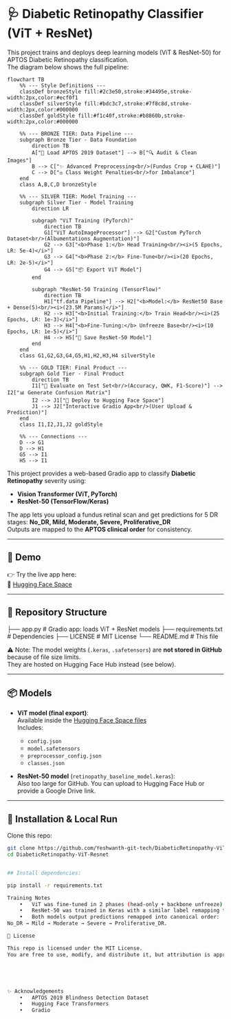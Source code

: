# 🩺 Diabetic Retinopathy Classifier (ViT + ResNet)


This project trains and deploys deep learning models (ViT & ResNet-50) for APTOS Diabetic Retinopathy classification.  
The diagram below shows the full pipeline:

```mermaid
flowchart TB
    %% --- Style Definitions ---
    classDef bronzeStyle fill:#2c3e50,stroke:#34495e,stroke-width:2px,color:#ecf0f1
    classDef silverStyle fill:#bdc3c7,stroke:#7f8c8d,stroke-width:2px,color:#000000
    classDef goldStyle fill:#f1c40f,stroke:#b8860b,stroke-width:2px,color:#000000

    %% --- BRONZE TIER: Data Pipeline ---
    subgraph Bronze Tier - Data Foundation
        direction TB
        A["📄 Load APTOS 2019 Dataset"] --> B["🔍 Audit & Clean Images"]
        B --> C["✨ Advanced Preprocessing<br/>(Fundus Crop + CLAHE)"]
        C --> D["⚖️ Class Weight Penalties<br/>for Imbalance"]
    end
    class A,B,C,D bronzeStyle

    %% --- SILVER TIER: Model Training ---
    subgraph Silver Tier - Model Training
        direction LR

        subgraph "ViT Training (PyTorch)"
            direction TB
            G1["ViT AutoImageProcessor"] --> G2["Custom PyTorch Dataset<br/>(Albumentations Augmentation)"]
            G2 --> G3["<b>Phase 1:</b> Head Training<br/><i>(5 Epochs, LR: 5e-4)</i>"]
            G3 --> G4["<b>Phase 2:</b> Fine-Tune<br/><i>(20 Epochs, LR: 2e-5)</i>"]
            G4 --> G5["📦 Export ViT Model"]
        end

        subgraph "ResNet-50 Training (TensorFlow)"
            direction TB
            H1["tf.data Pipeline"] --> H2["<b>Model:</b> ResNet50 Base + Dense(5)<br/><i>(23.5M Params)</i>"]
            H2 --> H3["<b>Initial Training:</b> Train Head<br/><i>(25 Epochs, LR: 1e-3)</i>"]
            H3 --> H4["<b>Fine-Tuning:</b> Unfreeze Base<br/><i>(10 Epochs, LR: 1e-5)</i>"]
            H4 --> H5["💾 Save ResNet-50 Model"]
        end
    end
    class G1,G2,G3,G4,G5,H1,H2,H3,H4 silverStyle

    %% --- GOLD TIER: Final Product ---
    subgraph Gold Tier - Final Product
        direction TB
        I1["🧪 Evaluate on Test Set<br/>(Accuracy, QWK, F1-Score)"] --> I2["📊 Generate Confusion Matrix"]
        I2 --> J1["🚀 Deploy to Hugging Face Space"]
        J1 --> J2["Interactive Gradio App<br/>(User Upload & Prediction)"]
    end
    class I1,I2,J1,J2 goldStyle

    %% --- Connections ---
    D --> G1
    D --> H1
    G5 --> I1
    H5 --> I1
```


This project provides a web-based Gradio app to classify **Diabetic Retinopathy** severity using:
- **Vision Transformer (ViT, PyTorch)**  
- **ResNet-50 (TensorFlow/Keras)**  

The app lets you upload a fundus retinal scan and get predictions for 5 DR stages:
**No_DR, Mild, Moderate, Severe, Proliferative_DR**  
Outputs are mapped to the **APTOS clinical order** for consistency.

---

## 🚀 Demo

👉 Try the live app here:  
🔗 [Hugging Face Space](https://huggingface.co/spaces/Yeshwanth2410/DiabeticRetinopath-ViT-Resnet)

---

## 📂 Repository Structure

├── app.py                   # Gradio app: loads ViT + ResNet models
├── requirements.txt         # Dependencies
├── LICENSE                  # MIT License
└── README.md                # This file




⚠️ Note: The model weights (`.keras`, `.safetensors`) are **not stored in GitHub** because of file size limits.  
They are hosted on Hugging Face Hub instead (see below).

---

## 📦 Models

- **ViT model (final export)**:  
  Available inside the [Hugging Face Space files](https://huggingface.co/spaces/Yeshwanth2410/DiabeticRetinopath-ViT-Resnet/tree/main/dr-vit-EXPORT-final)  
  Includes:
  - `config.json`  
  - `model.safetensors`  
  - `preprocessor_config.json`  
  - `classes.json`

- **ResNet-50 model** (`retinopathy_baseline_model.keras`):  
  Also too large for GitHub. You can upload to Hugging Face Hub or provide a Google Drive link.

---

## 🔧 Installation & Local Run

Clone this repo:
```bash
git clone https://github.com/Yeshwanth-git-tech/DiabeticRetinopathy-ViT-Resnet.git
cd DiabeticRetinopathy-ViT-Resnet


## Install dependencies:

pip install -r requirements.txt

Training Notes
	•	ViT was fine-tuned in 2 phases (head-only + backbone unfreeze) with class-balanced loss.
	•	ResNet-50 was trained in Keras with a similar label remapping to match APTOS dataset order.
	•	Both models output predictions remapped into canonical order:
No_DR → Mild → Moderate → Severe → Proliferative_DR.

📜 License

This repo is licensed under the MIT License.
You are free to use, modify, and distribute it, but attribution is appreciated.





✨ Acknowledgements
	•	APTOS 2019 Blindness Detection Dataset
	•	Hugging Face Transformers
	•	Gradio